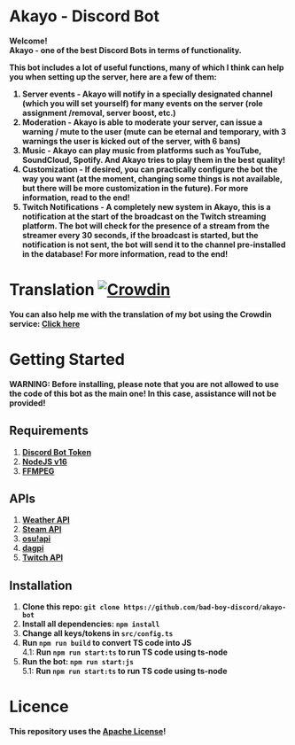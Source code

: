 # Akayo - Discord Bot
<strong>Welcome! <br />
Akayo - one of the best Discord Bots in terms of functionality.</strong>

<strong>This bot includes a lot of useful functions, many of which I think can help you when setting up the server, here are a few of them:
1. Server events - Akayo will notify in a specially designated channel (which you will set yourself) for many events on the server (role assignment /removal, server boost, etc.)
2. Moderation - Akayo is able to moderate your server, can issue a warning / mute to the user (mute can be eternal and temporary, with 3 warnings the user is kicked out of the server, with 6 bans)
3. Music - Akayo can play music from platforms such as YouTube, SoundCloud, Spotify. And Akayo tries to play them in the best quality!
4. Customization - If desired, you can practically configure the bot the way you want (at the moment, changing some things is not available, but there will be more customization in the future). For more information, read to the end!
5. Twitch Notifications - A completely new system in Akayo, this is a notification at the start of the broadcast on the Twitch streaming platform. The bot will check for the presence of a stream from the streamer every 30 seconds, if the broadcast is started, but the notification is not sent, the bot will send it to the channel pre-installed in the database! For more information, read to the end!
</strong>

# Translation [![Crowdin](https://badges.crowdin.net/akayo-bot/localized.svg)](https://crowdin.com/project/akayo-bot)
<strong>You can also help me with the translation of my bot using the Crowdin service: [Click here](https://crowdin.com/project/akayo-bot/)</strong>

# Getting Started
<strong>WARNING: Before installing, please note that you are not allowed to use the code of this bot as the main one! In this case, assistance will not be provided!</strong>

## Requirements
1. <strong>[Discord Bot Token](https://discord.com/developers/applications)</strong>
2. <strong>[NodeJS v16](https://nodejs.org/)</strong>
3. <strong>[FFMPEG](https://ffmpeg.org/download.html)</strong>

## APIs
1. <strong>[Weather API](https://openweathermap.org/api)</strong>
2. <strong>[Steam API](https://steamcommunity.com/dev/apikey)</strong>
3. <strong>[osu!api](https://osu.ppy.sh/p/api)</strong>
4. <strong>[dagpi](https://dagpi.xyz/)</strong>
4. <strong>[Twitch API](https://dev.twitch.tv/console)</strong>

## Installation
1. <strong>Clone this repo: `git clone https://github.com/bad-boy-discord/akayo-bot`</strong>
2. <strong>Install all dependencies: `npm install`</strong>
3. <strong>Change all keys/tokens in `src/config.ts`</strong>
4. <strong>Run `npm run build` to convert TS code into JS</strong> <br />
4.1: <strong>Run `npm run start:ts` to run TS code using ts-node</strong>
5. <strong>Run the bot: `npm run start:js`</strong> <br />
5.1: <strong>Run `npm run start:ts` to run TS code using ts-node</strong>

# Licence
<strong>This repository uses the [Apache License](https://github.com/bad-boy-discord/akayo-bot/blob/master/LICENSE)!</strong>

